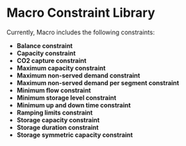 # Macro Constraint Library

Currently, Macro includes the following constraints:

- **Balance constraint**
- **Capacity constraint**
- **CO2 capture constraint**
- **Maximum capacity constraint**
- **Maximum non-served demand constraint**
- **Maximum non-served demand per segment constraint**
- **Minimum flow constraint**
- **Minimum storage level constraint**
- **Minimum up and down time constraint**
- **Ramping limits constraint**
- **Storage capacity constraint**
- **Storage duration constraint**
- **Storage symmetric capacity constraint**
